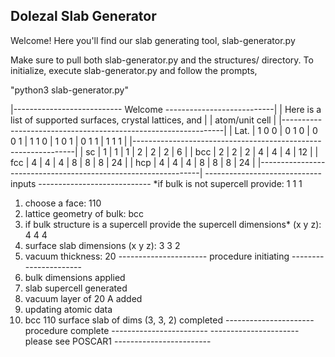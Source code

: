 ## Dolezal Slab Generator

Welcome! Here you'll find our slab generating tool, slab-generator.py

Make sure to pull both slab-generator.py and the structures/ directory. To initialize, execute slab-generator.py and follow the prompts, 

"python3 slab-generator.py"

 |--------------------------- Welcome ---------------------------|
 | Here is a list of supported surfaces, crystal lattices, and   |
 | atom/unit cell                                                |
 |---------------------------------------------------------------|
 | Lat.  | 1 0 0 | 0 1 0 | 0 0 1 | 1 1 0 | 1 0 1 | 0 1 1 | 1 1 1 |
 |---------------------------------------------------------------|
 |  sc   |   1   |   1   |   1   |   2   |   2   |   2   |   6   |
 | bcc   |   2   |   2   |   2   |   4   |   4   |   4   |   12  |
 | fcc   |   4   |   4   |   4   |   8   |   8   |   8   |   24  |
 | hcp   |   4   |   4   |   4   |   8   |   8   |   8   |   24  |
 |---------------------------------------------------------------|
 ----------------------------- inputs ----------------------------
 *if bulk is not supercell provide: 1 1 1
 1. choose a face: 110
 2. lattice geometry of bulk: bcc
 3. if bulk structure is a supercell
    provide the supercell dimensions* (x y z): 4 4 4
 4. surface slab dimensions (x y z): 3 3 2
 5. vacuum thickness: 20
 ---------------------- procedure initiating ----------------------
 1. bulk dimensions applied
 2. slab supercell generated
 3. vacuum layer of 20 A added
 4. updating atomic data
 5. bcc 110 surface slab of dims (3, 3, 2) completed
 ---------------------- procedure complete ------------------------
 ---------------------- please see POSCAR1 ------------------------
